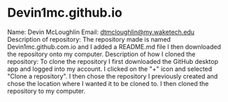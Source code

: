 # Devin1mc.github.io
Name: Devin McLoughlin
Email: dtmcloughlin@my.waketech.edu
Description of repository: The repository made is named Devin1mc.github.com.io and I added a README.md file I then downloaded the repository onto my computer.
Description of how I cloned the repository: To clone the repository I first downloaded the GitHub desktop app and logged into my account. 
I clicked on the "+" icon and selected "Clone a repository".
I then chose the repository I previously created and chose the location where I wanted it to be cloned to.
I then cloned the repository to my computer.